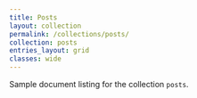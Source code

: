 ```yaml
---
title: Posts
layout: collection
permalink: /collections/posts/
collection: posts
entries_layout: grid
classes: wide
---
```

Sample document listing for the collection `posts`.
